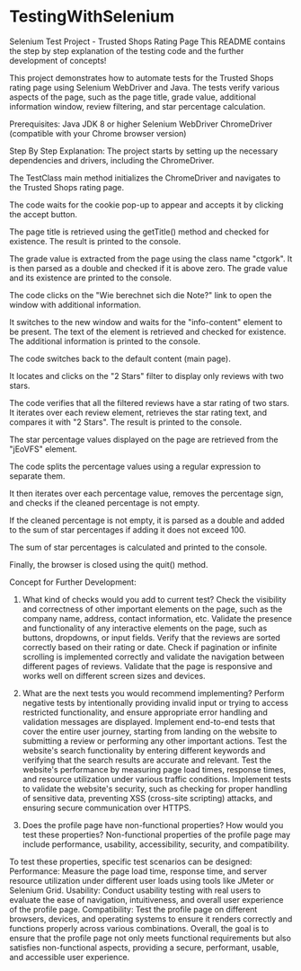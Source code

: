 # TestingWithSelenium
Selenium Test Project - Trusted Shops Rating Page
This README contains the step by step explanation of the testing code and the further development of concepts!

This project demonstrates how to automate tests for the Trusted Shops rating page using Selenium WebDriver and Java. The tests verify various aspects of the page, such as the page title, grade value, additional information window, review filtering, and star percentage calculation.

Prerequisites:
Java JDK 8 or higher
Selenium WebDriver
ChromeDriver (compatible with your Chrome browser version)

Step By Step Explanation:
The project starts by setting up the necessary dependencies and drivers, including the ChromeDriver.

The TestClass main method initializes the ChromeDriver and navigates to the Trusted Shops rating page.

The code waits for the cookie pop-up to appear and accepts it by clicking the accept button.

The page title is retrieved using the getTitle() method and checked for existence. The result is printed to the console.

The grade value is extracted from the page using the class name "ctgork". It is then parsed as a double and checked if it is above zero. The grade value and its existence are printed to the console.

The code clicks on the "Wie berechnet sich die Note?" link to open the window with additional information.

It switches to the new window and waits for the "info-content" element to be present. The text of the element is retrieved and checked for existence. The additional information is printed to the console.

The code switches back to the default content (main page).

It locates and clicks on the "2 Stars" filter to display only reviews with two stars.

The code verifies that all the filtered reviews have a star rating of two stars. It iterates over each review element, retrieves the star rating text, and compares it with "2 Stars". The result is printed to the console.

The star percentage values displayed on the page are retrieved from the "jEoVFS" element.

The code splits the percentage values using a regular expression to separate them.

It then iterates over each percentage value, removes the percentage sign, and checks if the cleaned percentage is not empty.

If the cleaned percentage is not empty, it is parsed as a double and added to the sum of star percentages if adding it does not exceed 100.

The sum of star percentages is calculated and printed to the console.

Finally, the browser is closed using the quit() method.

Concept for Further Development: 
1. What kind of checks would you add to current test?
Check the visibility and correctness of other important elements on the page, such as the company name, address, contact information, etc.
Validate the presence and functionality of any interactive elements on the page, such as buttons, dropdowns, or input fields.
Verify that the reviews are sorted correctly based on their rating or date.
Check if pagination or infinite scrolling is implemented correctly and validate the navigation between different pages of reviews.
Validate that the page is responsive and works well on different screen sizes and devices.

2. What are the next tests you would recommend implementing?
Perform negative tests by intentionally providing invalid input or trying to access restricted functionality, and ensure appropriate error handling and validation messages are displayed.
Implement end-to-end tests that cover the entire user journey, starting from landing on the website to submitting a review or performing any other important actions.
Test the website's search functionality by entering different keywords and verifying that the search results are accurate and relevant.
Test the website's performance by measuring page load times, response times, and resource utilization under various traffic conditions.
Implement tests to validate the website's security, such as checking for proper handling of sensitive data, preventing XSS (cross-site scripting) attacks, and ensuring secure communication over HTTPS.

3. Does the profile page have non-functional properties? How would you test these properties?
Non-functional properties of the profile page may include performance, usability, accessibility, security, and compatibility.

To test these properties, specific test scenarios can be designed:
Performance: Measure the page load time, response time, and server resource utilization under different user loads using tools like JMeter or Selenium Grid.
Usability: Conduct usability testing with real users to evaluate the ease of navigation, intuitiveness, and overall user experience of the profile page.
Compatibility: Test the profile page on different browsers, devices, and operating systems to ensure it renders correctly and functions properly across various combinations.
Overall, the goal is to ensure that the profile page not only meets functional requirements but also satisfies non-functional aspects, providing a secure, performant, usable, and accessible user experience.
